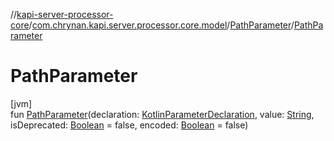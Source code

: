 //[kapi-server-processor-core](../../../index.md)/[com.chrynan.kapi.server.processor.core.model](../index.md)/[PathParameter](index.md)/[PathParameter](-path-parameter.md)

# PathParameter

[jvm]\
fun [PathParameter](-path-parameter.md)(declaration: [KotlinParameterDeclaration](../-kotlin-parameter-declaration/index.md), value: [String](https://kotlinlang.org/api/latest/jvm/stdlib/kotlin/-string/index.html), isDeprecated: [Boolean](https://kotlinlang.org/api/latest/jvm/stdlib/kotlin/-boolean/index.html) = false, encoded: [Boolean](https://kotlinlang.org/api/latest/jvm/stdlib/kotlin/-boolean/index.html) = false)
